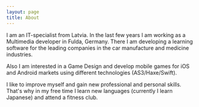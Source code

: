 ```yaml
---
layout: page
title: About
---
```

I am an IT-specialist from Latvia. In the last few years I am working as a Multimedia developer in Fulda, Germany. There I am developing a learning software for the leading companies in the car manufacture and medicine industries.

Also I am interested in a Game Design and develop mobile games for iOS and Android markets using different technologies (AS3/Haxe/Swift).

I like to improve myself and gain new professional and personal skills. That's why in my free time I learn new languages (currently I learn Japanese) and attend a fitness club.
